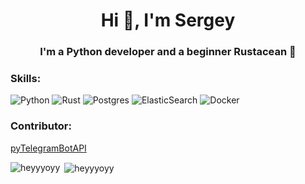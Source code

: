 <h1 align="center">Hi 👋, I'm Sergey</h1>
<h3 align="center">I'm a Python developer and a beginner Rustacean 🦀</h3>

### Skills:

![Python](https://img.shields.io/badge/python-3670A0?style=for-the-badge&logo=python&logoColor=ffdd54)
![Rust](https://img.shields.io/badge/rust-%23000000.svg?style=for-the-badge&logo=rust&logoColor=white)
![Postgres](https://img.shields.io/badge/postgres-%23316192.svg?style=for-the-badge&logo=postgresql&logoColor=white)
![ElasticSearch](https://img.shields.io/badge/-ElasticSearch-005571?style=for-the-badge&logo=elasticsearch)
![Docker](https://img.shields.io/badge/docker-%230db7ed.svg?style=for-the-badge&logo=docker&logoColor=white)

### Contributor:

[pyTelegramBotAPI](https://github.com/eternnoir/pyTelegramBotAPI)

<p><img align="left" src="https://github-readme-stats.vercel.app/api/top-langs?username=heyyyoyy&show_icons=true&theme=gruvbox&locale=en&layout=compact" alt="heyyyoyy" /></p>

<p>&nbsp;<img align="center" src="https://github-readme-stats.vercel.app/api?username=heyyyoyy&show_icons=true&theme=gruvbox&locale=en" alt="heyyyoyy" /></p>

